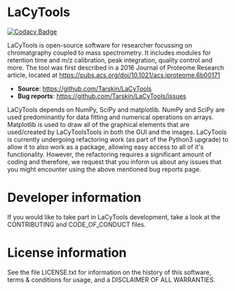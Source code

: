 # LaCyTools
[![Codacy Badge](https://api.codacy.com/project/badge/Grade/91d46a37931d43f78c540cf33363d93a)](https://www.codacy.com/project/Tarskin/LaCyTools/dashboard?utm_source=github.com&amp;utm_medium=referral&amp;utm_content=Tarskin/LaCyTools&amp;utm_campaign=Badge_Grade_Dashboard)

LaCyTools is open-source software for researcher focussing on chromatgraphy coupled to mass spectrometry. It includes modules for retention time and m/z calibration, peak integration, quality control and more. The tool was first described in a 2016 Journal of Proteome Research article, located at https://pubs.acs.org/doi/10.1021/acs.jproteome.6b00171

* __Source__: https://github.com/Tarskin/LaCyTools
* __Bug reports__: https://github.com/Tarskin/LaCyTools/issues

LaCyTools depends on NumPy, SciPy and matplotlib. NumPy and SciPy are used predominantly for data fitting and numerical operations on arrays. Matplotlib is used to draw all of the graphical elements that are used/created by LaCyToolsTools in both the GUI and the images. LaCyTools is currently undergoing refactoring work (as part of the Python3 upgrade) to allow it to also work as a package, allowing easy access to all of it's functionality. However, the refactoring requires a significant amount of coding and therefore, we request that you inform us about any issues that you might encounter using the above mentioned bug reports page.

# Developer information
If you would like to take part in LaCyTools development, take a look at the CONTRIBUTING and CODE_OF_CONDUCT files.

# License information
See the file LICENSE.txt for information on the history of this software, terms & conditions for usage, and a DISCLAIMER OF ALL WARRANTIES.
